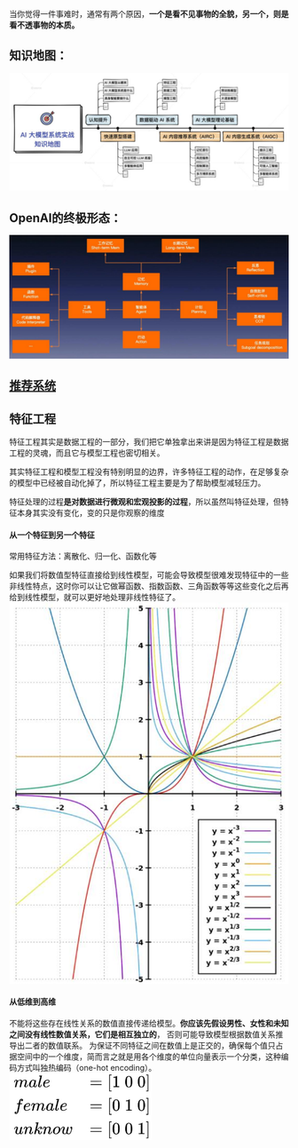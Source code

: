 当你觉得一件事难时，通常有两个原因，**一个是看不见事物的全貌，另一个，则是看不透事物的本质。**

## 知识地图：
![](attachments/20240309112155.jpg)
## OpenAI的终极形态：
![](attachments/20240309140712.jpg)
## [推荐系统](推荐系统.md)
## 特征工程
特征工程其实是数据工程的一部分，我们把它单独拿出来讲是因为特征工程是数据工程的灵魂，而且它与模型工程也密切相关。

其实特征工程和模型工程没有特别明显的边界，许多特征工程的动作，在足够复杂的模型中已经被自动化掉了，所以特征工程主要是为了帮助模型减轻压力。

特征处理的过程**是对数据进行微观和宏观投影的过程**，所以虽然叫特征处理，但特征本身其实没有变化，变的只是你观察的维度
#### 从一个特征到另一个特征
常用特征方法：离散化、归一化、函数化等

如果我们将数值型特征直接给到线性模型，可能会导致模型很难发现特征中的一些非线性特点，这时你可以让它做幂函数、指数函数、三角函数等等这些变化之后再给到线性模型，就可以更好地处理非线性特征了。
![](attachments/20240309160846.jpg)
#### 从低维到高维
不能将这些存在线性关系的数值直接传递给模型。**你应该先假设男性、女性和未知之间没有线性数值关系，它们是相互独立的**， 否则可能导致模型根据数值关系推导出二者的数值联系。
为保证不同特征之间在数值上是正交的，确保每个值只占据空间中的一个维度，简而言之就是用各个维度的单位向量表示一个分类，这种编码方式叫独热编码（one-hot encoding）。
![](attachments/Pasted%20image%2020240309161914.png)